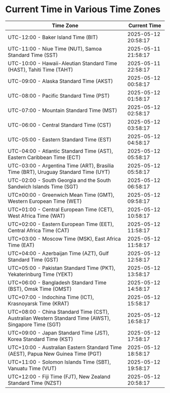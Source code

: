 # Current Time in Various Time Zones

| Time Zone | Current Time |
|-----------|--------------|
| UTC-12:00 - Baker Island Time (BIT) | 2025-05-12 20:58:17 |
| UTC-11:00 - Niue Time (NUT), Samoa Standard Time (SST) | 2025-05-11 21:58:17 |
| UTC-10:00 - Hawaii-Aleutian Standard Time (HAST), Tahiti Time (TAHT) | 2025-05-11 22:58:17 |
| UTC-09:00 - Alaska Standard Time (AKST) | 2025-05-12 00:58:17 |
| UTC-08:00 - Pacific Standard Time (PST) | 2025-05-12 01:58:17 |
| UTC-07:00 - Mountain Standard Time (MST) | 2025-05-12 02:58:17 |
| UTC-06:00 - Central Standard Time (CST) | 2025-05-12 03:58:17 |
| UTC-05:00 - Eastern Standard Time (EST) | 2025-05-12 04:58:17 |
| UTC-04:00 - Atlantic Standard Time (AST), Eastern Caribbean Time (ECT) | 2025-05-12 05:58:17 |
| UTC-03:00 - Argentina Time (ART), Brasília Time (BRT), Uruguay Standard Time (UYT) | 2025-05-12 05:58:17 |
| UTC-02:00 - South Georgia and the South Sandwich Islands Time (SGT) | 2025-05-12 06:58:17 |
| UTC±00:00 - Greenwich Mean Time (GMT), Western European Time (WET) | 2025-05-12 09:58:17 |
| UTC+01:00 - Central European Time (CET), West Africa Time (WAT) | 2025-05-12 10:58:17 |
| UTC+02:00 - Eastern European Time (EET), Central Africa Time (CAT) | 2025-05-12 11:58:17 |
| UTC+03:00 - Moscow Time (MSK), East Africa Time (EAT) | 2025-05-12 11:58:17 |
| UTC+04:00 - Azerbaijan Time (AZT), Gulf Standard Time (GST) | 2025-05-12 12:58:17 |
| UTC+05:00 - Pakistan Standard Time (PKT), Yekaterinburg Time (YEKT) | 2025-05-12 13:58:17 |
| UTC+06:00 - Bangladesh Standard Time (BST), Omsk Time (OMST) | 2025-05-12 14:58:17 |
| UTC+07:00 - Indochina Time (ICT), Krasnoyarsk Time (KRAT) | 2025-05-12 15:58:17 |
| UTC+08:00 - China Standard Time (CST), Australian Western Standard Time (AWST), Singapore Time (SGT) | 2025-05-12 16:58:17 |
| UTC+09:00 - Japan Standard Time (JST), Korea Standard Time (KST) | 2025-05-12 17:58:17 |
| UTC+10:00 - Australian Eastern Standard Time (AEST), Papua New Guinea Time (PGT) | 2025-05-12 18:58:17 |
| UTC+11:00 - Solomon Islands Time (SBT), Vanuatu Time (VUT) | 2025-05-12 19:58:17 |
| UTC+12:00 - Fiji Time (FJT), New Zealand Standard Time (NZST) | 2025-05-12 20:58:17 |

